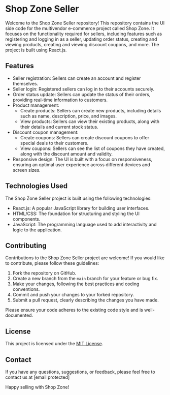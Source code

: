 # Shop Zone Seller

Welcome to the Shop Zone Seller repository! This repository contains the UI side code for the multivendor e-commerce project called Shop Zone. It focuses on the functionality required for sellers, including features such as registering and logging in as a seller, updating order status, creating and viewing products, creating and viewing discount coupons, and more. The project is built using React.js.

## Features

- Seller registration: Sellers can create an account and register themselves.
- Seller login: Registered sellers can log in to their accounts securely.
- Order status update: Sellers can update the status of their orders, providing real-time information to customers.
- Product management:
  - Create products: Sellers can create new products, including details such as name, description, price, and images.
  - View products: Sellers can view their existing products, along with their details and current stock status.
- Discount coupon management:
  - Create coupons: Sellers can create discount coupons to offer special deals to their customers.
  - View coupons: Sellers can see the list of coupons they have created, along with the discount amount and validity.
- Responsive design: The UI is built with a focus on responsiveness, ensuring an optimal user experience across different devices and screen sizes.

## Technologies Used

The Shop Zone Seller project is built using the following technologies:

- React.js: A popular JavaScript library for building user interfaces.
- HTML/CSS: The foundation for structuring and styling the UI components.
- JavaScript: The programming language used to add interactivity and logic to the application.


## Contributing

Contributions to the Shop Zone Seller project are welcome! If you would like to contribute, please follow these guidelines:

1. Fork the repository on GitHub.
2. Create a new branch from the `main` branch for your feature or bug fix.
3. Make your changes, following the best practices and coding conventions.
4. Commit and push your changes to your forked repository.
5. Submit a pull request, clearly describing the changes you have made.

Please ensure your code adheres to the existing code style and is well-documented.

## License

This project is licensed under the [MIT License](LICENSE).

## Contact

If you have any questions, suggestions, or feedback, please feel free to contact us at [email protected]

Happy selling with Shop Zone!
